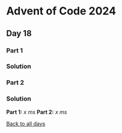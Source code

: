 # Advent of Code 2024
## Day 18
### Part 1

### Solution

### Part 2

### Solution


**Part 1:** *x ms*
**Part 2:** *x ms*  

[Back to all days](/2024)